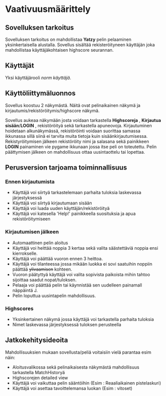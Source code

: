# Vaativuusmäärittely

## Sovelluksen tarkoitus

Sovelluksen tarkoitus on mahdollistaa **Yatzy** pelin pelaaminen yksinkertaisella alustalla. Sovellus sisältää rekisteröityneen käyttäjän joka mahdollistaa käyttäjäkohtaisen highscore seurannan.

## Käyttäjät

Yksi käyttäjärooli _norm käyttäjä_. 

## Käyttöliittymäluonnos

Sovellus koostuu 2 näkymästä. Näitä ovat pelinaikainen näkymä ja kirjautumis/rekistöröitymis/highscore näkymä.

Sovellus aukeaa näkymään josta voidaan tarkastella **Highscoreja** , **Kirjautua sisään**/**LOGIN** , rekistöröityä sekä tarkastella apuneovoja. Kirjautuminen hoidetaan alkunäkymässä, rekistöröinti voidaan suorittaa samassa ikkunassa sillä siinä ei tarvita muita tietoja kuin sisäänkirjautumisessa. Rekistyröitymisen jälkeen rekistöröity nimi ja salasana sekä painikkeen **LOGIN** painaminen vie pygame ikkunaan jossa itse peli on toteutettu. Pelin päättymisen jälkeen on mahdollisuus ottaa uusintaottelu tai lopettaa.

## Perusversion tarjoama toiminnallisuus

### Ennen kirjautumista
- Käyttäjä voi siirtyä tarkastelemaan parhaita tuloksia laskevassa järjestyksessä 
- Käyttäjä voi siirtyä kirjautumaan sisään
- Käyttäjä voi luada uuden käyttäjän/rekistöröityä
- Käyttäjä voi katesella 'Help!' painikkeella suosituksia ja apua rekistöröitymiseen


### Kirjautumisen jälkeen
- Automaattinen pelin aloitus
- Käyttäjä voi heittää noppia 3 kertaa sekä valita säästettäviä noppia ensi kierrokselle.
- Käyttäjä voi päättää vuoron ennen 3 heittoa.
- Käyttäjä voi tilanteessa jossa mikään luokka ei sovi saatuihin noppiin päättää ~~ylivaamisen~~ kohteen.
- Vuoron päätyttyä käyttäjä voi valita sopivista paikoista mihin tahtoo sijoittaa saadut nopat/tuloksen.
- Pelaaja voi päättää pelin tai käynnistää sen uudelleen painamall näppäintä J.
- Pelin loputtua uusintapelin mahdollisuus.

### Highscores
- Yksinkertainen näkymä jossa käyttäjä voi tarkastella parhaita tuloksia
- Nimet laskevassa järjestyksessä tuloksen perusteella


## Jatkokehitysideoita

Mahdollisuuksien mukaan sovellusta/peliä voitaisiin vielä parantaa esim näin:

- Aloitusvalikossa sekä pelinaikaisesta näkymästä mahdollisuus tarkastella MatchHistoryä 
- Highscorejen detailed view
- Käyttäjä voi vaikuttaa pelin sääntöihin (Esim : Reaaliaikainen pistelaskuri)
- Käyttäjä voi asettaa tavoittelemansa luokan (Esim : vitoset) 
